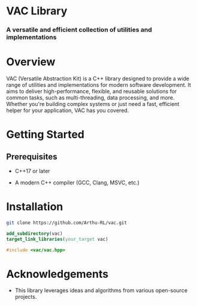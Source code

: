 # VAC Library

### A versatile and efficient collection of utilities and implementations

# Overview

VAC (Versatile Abstraction Kit) is a C++ library designed to provide a wide range of utilities and implementations for modern software development. It aims to deliver high-performance, flexible, and reusable solutions for common tasks, such as multi-threading, data processing, and more. Whether you're building complex systems or just need a fast, efficient helper for your application, VAC has you covered.

# Getting Started

## Prerequisites

- C++17 or later

- A modern C++ compiler (GCC, Clang, MSVC, etc.)

# Installation

```sh
git clone https://github.com/Arthu-RL/vac.git
```

```cmake
add_subdirectory(vac)
target_link_libraries(your_target vac)
```

```cpp
#include <vac/vac.hpp>
```

# Acknowledgements

- This library leverages ideas and algorithms from various open-source projects.
